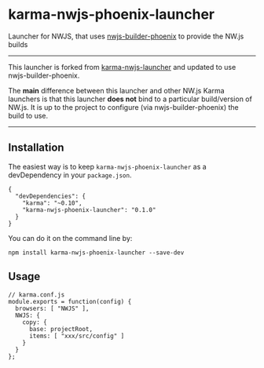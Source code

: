 # karma-nwjs-phoenix-launcher

Launcher for NWJS, that uses [nwjs-builder-phoenix](https://github.com/evshiron/nwjs-builder-phoenix/) to provide the NW.js builds

---

This launcher is forked from [karma-nwjs-launcher](https://github.com/vicwang163/karma-nwjs-launcher) and updated to use nwjs-builder-phoenix.

The **main** difference between this launcher and other NW.js Karma launchers is that this launcher **does not** bind to a particular build/version of NW.js. It is up to the project to configure (via nwjs-builder-phoenix) the build to use.

---


## Installation

The easiest way is to keep `karma-nwjs-phoenix-launcher` as a devDependency in your `package.json`.


    {
      "devDependencies": {
        "karma": "~0.10",
        "karma-nwjs-phoenix-launcher": "0.1.0"
      }
    }


You can do it on the command line by:

    npm install karma-nwjs-phoenix-launcher --save-dev

## Usage

    // karma.conf.js
    module.exports = function(config) {
      browsers: [ "NWJS" ],
      NWJS: {
        copy: {
          base: projectRoot,
          items: [ "xxx/src/config" ]
        }
      }
    };
